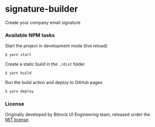 # signature-builder
Create your company email signature


### Available NPM tasks
Start the project in development mode (live reload)
```bash
$ yarn start
```

Create a static build in the `./dist` folder
```bash
$ yarn build
```

<!-- Run the tests
```bash
$ yarn test
``` -->

Run the build action and deploy to GitHub pages 
```bash
$ yarn deploy
```


### License
Originally developed by Bitrock UI Engineering team, released under the [MIT license](LICENSE).
